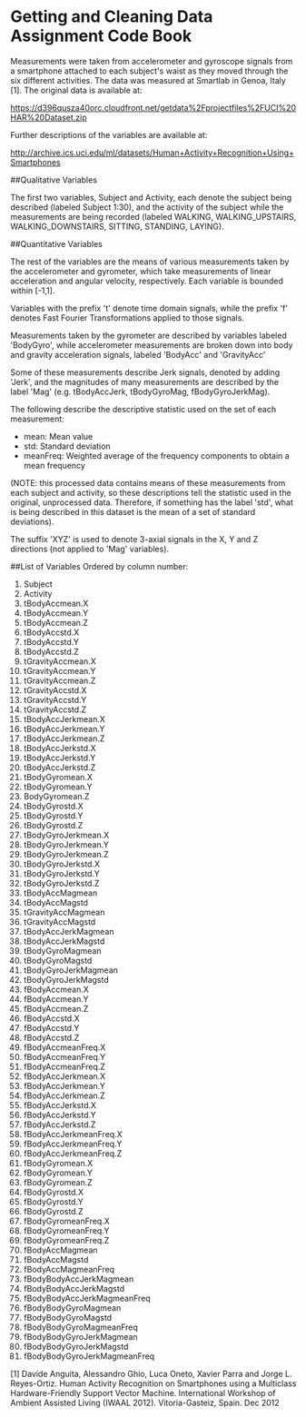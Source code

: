 Getting and Cleaning Data Assignment Code Book
==============================================

Measurements were taken from accelerometer and gyroscope signals from a smartphone attached to each subject's waist as they moved through the six different activities. The data was measured at Smartlab in Genoa, Italy [1]. The original data is available at: 

https://d396qusza40orc.cloudfront.net/getdata%2Fprojectfiles%2FUCI%20HAR%20Dataset.zip

Further descriptions of the variables are available at: 

http://archive.ics.uci.edu/ml/datasets/Human+Activity+Recognition+Using+Smartphones 

##Qualitative Variables

The first two variables, Subject and Activity, each denote the subject being described (labeled Subject 1:30), and the activity of the subject while the measurements are being recorded (labeled WALKING, WALKING_UPSTAIRS, WALKING_DOWNSTAIRS, SITTING, STANDING, LAYING). 


##Quantitative Variables

The rest of the variables are the means of various measurements taken by the accelerometer and gyrometer, which take measurements of linear acceleration and angular velocity, respectively. Each variable is bounded within [-1,1]. 

Variables with the prefix 't' denote time domain signals, while the prefix 'f' denotes Fast Fourier Transformations applied to those signals. 

Measurements taken by the gyrometer are described by variables labeled 'BodyGyro', while accelerometer measurements are broken down into body and gravity acceleration signals, labeled 'BodyAcc' and 'GravityAcc'

Some of these measurements describe Jerk signals, denoted by adding 'Jerk', and the magnitudes of many measurements are described by the label 'Mag' (e.g. tBodyAccJerk, tBodyGyroMag, fBodyGyroJerkMag).

The following describe the descriptive statistic used on the set of each measurement: 

- mean: Mean value
- std: Standard deviation
- meanFreq: Weighted average of the frequency components to obtain a mean frequency

(NOTE: this processed data contains means of these measurements from each subject and activity, so these descriptions tell the statistic used in the original, unprocessed data. Therefore, if something has the label 'std', what is being described in this dataset is the mean of a set of standard deviations).

The suffix 'XYZ' is used to denote 3-axial signals in the X, Y and Z directions (not applied to 'Mag' variables).

##List of Variables
Ordered by column number:

1. Subject
2. Activity                    
3. tBodyAccmean.X             
4. tBodyAccmean.Y              
5. tBodyAccmean.Z               
6. tBodyAccstd.X               
7. tBodyAccstd.Y                
8. tBodyAccstd.Z               
9. tGravityAccmean.X            
10. tGravityAccmean.Y           
11. tGravityAccmean.Z            
12. tGravityAccstd.X            
13. tGravityAccstd.Y             
14. tGravityAccstd.Z            
15. tBodyAccJerkmean.X           
16. tBodyAccJerkmean.Y         
17. tBodyAccJerkmean.Z           
18. tBodyAccJerkstd.X           
19. tBodyAccJerkstd.Y            
20. tBodyAccJerkstd.Z           
21. tBodyGyromean.X             
22. tBodyGyromean.Y             
23. BodyGyromean.Z              
24. tBodyGyrostd.X             
25. tBodyGyrostd.Y               
26. tBodyGyrostd.Z              
27. tBodyGyroJerkmean.X          
28. tBodyGyroJerkmean.Y         
29. tBodyGyroJerkmean.Z          
30. tBodyGyroJerkstd.X          
31. tBodyGyroJerkstd.Y           
32. tBodyGyroJerkstd.Z          
33. tBodyAccMagmean            
34. tBodyAccMagstd              
35. tGravityAccMagmean           
36. tGravityAccMagstd         
37. tBodyAccJerkMagmean          
38. tBodyAccJerkMagstd         
39. tBodyGyroMagmean            
40. tBodyGyroMagstd             
41. tBodyGyroJerkMagmean         
42. tBodyGyroJerkMagstd     
43. fBodyAccmean.X           
44. fBodyAccmean.Y              
45. fBodyAccmean.Z               
46. fBodyAccstd.X             
47. fBodyAccstd.Y                
48. fBodyAccstd.Z               
49. fBodyAccmeanFreq.X           
50. fBodyAccmeanFreq.Y          
51. fBodyAccmeanFreq.Z           
52. fBodyAccJerkmean.X          
53. fBodyAccJerkmean.Y           
54. fBodyAccJerkmean.Z          
55. fBodyAccJerkstd.X          
56. fBodyAccJerkstd.Y           
57. fBodyAccJerkstd.Z            
58. fBodyAccJerkmeanFreq.X      
59. fBodyAccJerkmeanFreq.Y       
60. fBodyAccJerkmeanFreq.Z      
61. fBodyGyromean.X      
62. fBodyGyromean.Y             
63. fBodyGyromean.Z              
64. fBodyGyrostd.X             
65. fBodyGyrostd.Y              
66. fBodyGyrostd.Z              
67. fBodyGyromeanFreq.X          
68. fBodyGyromeanFreq.Y         
69. fBodyGyromeanFreq.Z          
70. fBodyAccMagmean         
71. fBodyAccMagstd              
72. fBodyAccMagmeanFreq         
73. fBodyBodyAccJerkMagmean      
74. fBodyBodyAccJerkMagstd     
75. fBodyBodyAccJerkMagmeanFreq  
76. fBodyBodyGyroMagmean 
77. fBodyBodyGyroMagstd        
78. fBodyBodyGyroMagmeanFreq   
79. fBodyBodyGyroJerkMagmean     
80. fBodyBodyGyroJerkMagstd   
81. fBodyBodyGyroJerkMagmeanFreq


[1] Davide Anguita, Alessandro Ghio, Luca Oneto, Xavier Parra and Jorge L. Reyes-Ortiz. Human Activity Recognition on Smartphones using a Multiclass Hardware-Friendly Support Vector Machine. International Workshop of Ambient Assisted Living (IWAAL 2012). Vitoria-Gasteiz, Spain. Dec 2012
